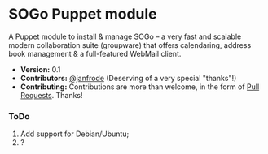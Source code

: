 SOGo Puppet module
===================

A Puppet module to install &amp; manage SOGo &ndash; a very fast and scalable modern collaboration suite (groupware) that offers calendaring, address book management &amp; a full-featured WebMail client.

* **Version:** 0.1
* **Contributors:** [@janfrode](https://github.com/janfrode) (Deserving of a very special "thanks"!)
* **Contributing:** Contributions are more than welcome, in the form of [Pull Requests](https://github.com/vDevices/puppet-sogo/pulls). Thanks!

### ToDo

1. Add support for Debian/Ubuntu;
2. ?
